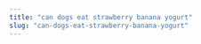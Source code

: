 ```yaml
---
title: "can dogs eat strawberry banana yogurt"
slug: "can-dogs-eat-strawberry-banana-yogurt"
---
```


